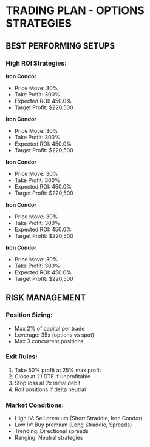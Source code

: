 
# TRADING PLAN - OPTIONS STRATEGIES

## BEST PERFORMING SETUPS

### High ROI Strategies:

**Iron Condor**
- Price Move: 30%
- Take Profit: 300%
- Expected ROI: 450.0%
- Target Profit: $220,500

**Iron Condor**
- Price Move: 30%
- Take Profit: 300%
- Expected ROI: 450.0%
- Target Profit: $220,500

**Iron Condor**
- Price Move: 30%
- Take Profit: 300%
- Expected ROI: 450.0%
- Target Profit: $220,500

**Iron Condor**
- Price Move: 30%
- Take Profit: 300%
- Expected ROI: 450.0%
- Target Profit: $220,500

**Iron Condor**
- Price Move: 30%
- Take Profit: 300%
- Expected ROI: 450.0%
- Target Profit: $220,500

## RISK MANAGEMENT

### Position Sizing:
- Max 2% of capital per trade
- Leverage: 35x (options vs spot)
- Max 3 concurrent positions

### Exit Rules:
1. Take 50% profit at 25% max profit
2. Close at 21 DTE if unprofitable  
3. Stop loss at 2x initial debit
4. Roll positions if delta neutral

### Market Conditions:
- High IV: Sell premium (Short Straddle, Iron Condor)
- Low IV: Buy premium (Long Straddle, Spreads)
- Trending: Directional spreads
- Ranging: Neutral strategies
